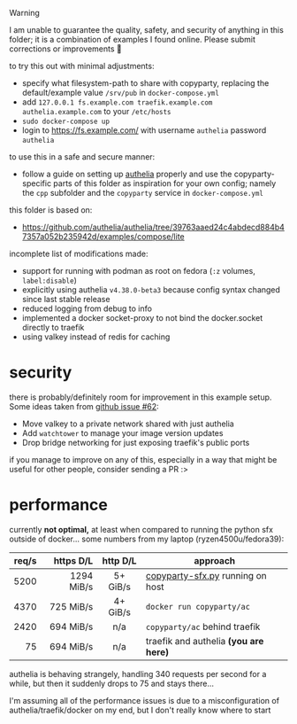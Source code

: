 > [!WARNING]  
> I am unable to guarantee the quality, safety, and security of anything in this folder; it is a combination of examples I found online. Please submit corrections or improvements 🙏

to try this out with minimal adjustments:
* specify what filesystem-path to share with copyparty, replacing the default/example value `/srv/pub` in `docker-compose.yml`
* add `127.0.0.1 fs.example.com traefik.example.com authelia.example.com` to your `/etc/hosts`
* `sudo docker-compose up`
* login to https://fs.example.com/ with username `authelia` password `authelia`

to use this in a safe and secure manner:
* follow a guide on setting up [authelia](https://www.authelia.com/integration/proxies/traefik/#docker-compose) properly and use the copyparty-specific parts of this folder as inspiration for your own config; namely the `cpp` subfolder and the `copyparty` service in `docker-compose.yml`

this folder is based on:
* https://github.com/authelia/authelia/tree/39763aaed24c4abdecd884b47357a052b235942d/examples/compose/lite

incomplete list of modifications made:
* support for running with podman as root on fedora (`:z` volumes, `label:disable`)
* explicitly using authelia `v4.38.0-beta3` because config syntax changed since last stable release
* reduced logging from debug to info
* implemented a docker socket-proxy to not bind the docker.socket directly to traefik
* using valkey instead of redis for caching


# security

there is probably/definitely room for improvement in this example setup. Some ideas taken from [github issue #62](https://github.com/9001/copyparty/issues/62):

* Move valkey to a private network shared with just authelia
* Add `watchtower` to manage your image version updates
* Drop bridge networking for just exposing traefik's public ports

if you manage to improve on any of this, especially in a way that might be useful for other people, consider sending a PR :>


# performance

currently **not optimal,** at least when compared to running the python sfx outside of docker... some numbers from my laptop (ryzen4500u/fedora39):

| req/s |  https D/L | http D/L | approach |
| -----:| ----------:|:--------:| -------- |
|  5200 | 1294 MiB/s | 5+ GiB/s | [copyparty-sfx.py](https://github.com/9001/copyparty/releases/latest/download/copyparty-sfx.py) running on host |
|  4370 |  725 MiB/s | 4+ GiB/s | `docker run copyparty/ac` |
|  2420 |  694 MiB/s | n/a      | `copyparty/ac` behind traefik |
|    75 |  694 MiB/s | n/a      | traefik and authelia **(you are here)** |

authelia is behaving strangely, handling 340 requests per second for a while, but then it suddenly drops to 75 and stays there...

I'm assuming all of the performance issues is due to a misconfiguration of authelia/traefik/docker on my end, but I don't really know where to start

